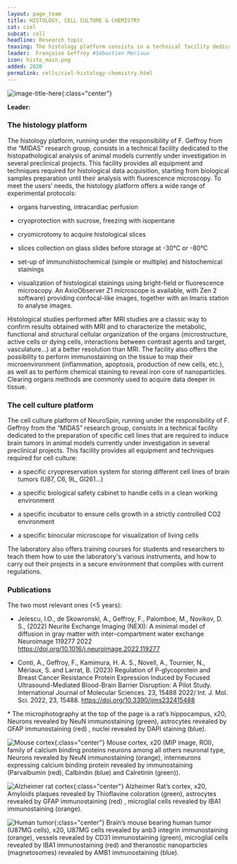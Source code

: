```yaml
---
layout: page_team
title: HISTOLOGY, CELL CULTURE & CHEMISTRY
cat: ciel
subcat: cell
headline: Research topic
teasing: The histology platform consists in a technical facility dedicated to the histopathological analysis of animal models currently under investigation in several preclinical projects. On the other hand, the cell culture platform consists in a technical facility dedicated to the preparation of specific tumor cell lines that are required to induce animal models currently under investigation in several preclinical projects.
leader:  Françoise Geffroy #Sébastien Mériaux
icon: histo_main.png
added: 2020
permalink: cells/ciel-histology-chemistry.html
---
```


![image-title-here]({{site.url}}{{site.baseurl}}/images/labs/{{page.icon}}){:class="center"}

<b> Leader: </b>
<script>mail2("{{page.leader | replace: " ", "." | downcase}}", "cea", 3, "", "{{page.leader}}")</script>



### The histology platform

The histology platform, running under the responsibility of F. Geffroy from the “MIDAS” research group, consists in a technical facility dedicated to the histopathological analysis of animal models currently under investigation in several preclinical projects. This facility provides all equipment and techniques required for histological data acquisition, starting from biological samples preparation until their analysis with fluorescence microscopy. To meet the users’ needs, the histology platform offers a wide range of experimental protocols:

- organs harvesting, intracardiac perfusion

- cryoprotection with sucrose, freezing with isopentane

- cryomicrotomy to acquire histological slices

- slices collection on glass slides before storage at -30°C or -80°C

- set-up of immunohistochemical (simple or multiple) and histochemical stainings

- visualization of histological stainings using bright-field or fluorescence microscopy. An AxioObserver Z1 microscope is available, with Zen 2 software) providing confocal-like images, together with an Imaris station to analyse images.

Histological studies performed after MRI studies are a classic way to confirm results obtained with MRI and to characterize the metabolic, functional and structural cellular organization of the organs (microstructure, active cells or dying cells, interactions between contrast agents and target, vasculature…) at a better resolution than MRI. The facility also offers the possibility to perform immunostaining on the tissue to map their microenvironment (inflammation, apoptosis, production of new cells, etc.), as well as to perform chemical staining to reveal iron core of nanoparticles. Clearing organs methods are commonly used to acquire data deeper in tissue.


### The cell culture platform

The cell culture platform of NeuroSpin, running under the responsibility of F. Geffroy from the “MIDAS” research group, consists in a technical facility dedicated to the preparation of specific cell lines that are required to induce brain tumors in animal models currently under investigation in several preclinical projects. This facility provides all equipment and techniques required for cell culture:

- a specific cryopreservation system for storing different cell lines of brain tumors (U87, C6, 9L, Gl261…)

- a specific biological safety cabinet to handle cells in a clean working environment

- a specific incubator to ensure cells growth in a strictly controlled CO2 environment

- a specific binocular microscope for visualization of living cells

The laboratory also offers training courses for students and researchers to teach them how to use the laboratory's various instruments, and how to carry out their projects in a secure environment that complies with current regulations.


### Publications

The two most relevant ones (<5 years):

- Jelescu, I.O., de Skowronski, A., Geffroy, F., Palomboe, M., Novikov, D. S., (2022)  Neurite Exchange Imaging (NEXI): A minimal model of diffusion in gray matter with inter-compartment water exchange Neuroimage 119277 2022
https://doi.org/10.1016/j.neuroimage.2022.119277

- Conti, A., Geffroy, F., Kamimura, H. A. S., Novell, A., Tournier, N., Mériaux, S.  and Larrat, B. (2023) Regulation of P-glycoprotein and Breast Cancer Resistance Protein Expression Induced by Focused Ultrasound-Mediated Blood-Brain Barrier Disruption: A Pilot Study. International Journal of Molecular Sciences. 23, 15488 2022/ Int. J. Mol. Sci. 2022, 23, 15488.
https://doi.org/10.3390/ijms232415488



\* The microphotography at the top of the page is a rat’s hippocampus, x20, Neurons revealed by NeuN immunostaining (green), astrocytes revealed by GFAP immunostaining (red) , nuclei revealed by DAPI staining (blue).


![Mouse cortex]({{site.url}}{{site.baseurl}}/images/labs/histo_2.png){:class="center"}
Mouse cortex, x20 (MIP image, ROI), family of calcium binding proteins neurons among all others neuronal type, Neurons revealed by NeuN immunostaining (orange), interneurons expressing calcium binding protein revealed by immunostaining (Parvalbumin (red), Calbindin (blue) and Calretinin (green)).

![Alzheimer rat cortex]({{site.url}}{{site.baseurl}}/images/labs/histo_3.png){:class="center"}
Alzheimer Rat’s cortex, x20, Amyloids plaques  revealed by Thioflavine coloration (green), astrocytes revealed by GFAP immunostaining (red) , microglial cells revealed by IBA1 immunostaining (orange).

![Human tumor]({{site.url}}{{site.baseurl}}/images/labs/histo_4.png){:class="center"}
Brain‘s mouse bearing human tumor (U87MG cells), x20, U87MG cells revealed by anb3 integrin immunostaining (orange), vessels revealed by CD31 immunostaining (green), microglial cells revealed by IBA1 immunostaining (red) and theranostic nanoparticles (magnetosomes) revealed by AMB1 immunostaining (blue).
